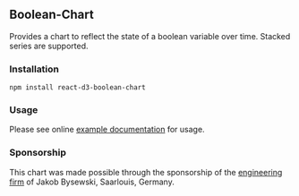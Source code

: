 ## Boolean-Chart

Provides a chart to reflect the state of a boolean variable over time.  Stacked series are supported.

### Installation

`npm install react-d3-boolean-chart`

### Usage

Please see online [example documentation](https://github.com/esbullington/react-d3-boolean-chart/build/public/) for usage.

### Sponsorship

This chart was made possible through the sponsorship of the [engineering firm](http://www.jbysewski.de/) of Jakob Bysewski, Saarlouis, Germany.
